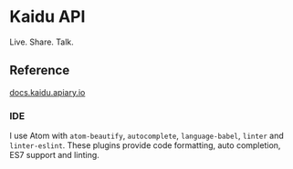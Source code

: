 # Kaidu API

Live. Share. Talk.

## Reference

[docs.kaidu.apiary.io](http://docs.kaidu.apiary.io/)

### IDE

I use Atom with `atom-beautify`, `autocomplete`, `language-babel`, `linter` and `linter-eslint`.
These plugins provide code formatting, auto completion, ES7 support and linting.
